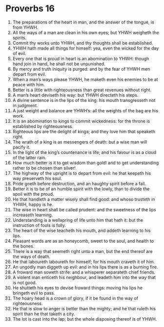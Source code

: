 ﻿# Proverbs 16
1. The preparations of the heart in man, and the answer of the tongue, is from YHWH. 
2. All the ways of a man are clean in his own eyes; but YHWH weigheth the spirits. 
3. Commit thy works unto YHWH, and thy thoughts shall be established. 
4. YHWH hath made all things for himself: yea, even the wicked for the day of evil. 
5. Every one that is proud in heart is an abomination to YHWH: though hand join in hand, he shall not be unpunished. 
6. By mercy and truth iniquity is purged: and by the fear of YHWH men depart from evil. 
7. When a man’s ways please YHWH, he maketh even his enemies to be at peace with him. 
8. Better is a little with righteousness than great revenues without right. 
9. A man’s heart deviseth his way: but YHWH directeth his steps. 
10. A divine sentence is in the lips of the king: his mouth transgresseth not in judgment. 
11. A just weight and balance are YHWH’s: all the weights of the bag are his work. 
12. It is an abomination to kings to commit wickedness: for the throne is established by righteousness. 
13. Righteous lips are the delight of kings; and they love him that speaketh right. 
14. The wrath of a king is as messengers of death: but a wise man will pacify it. 
15. In the light of the king’s countenance is life; and his favour is as a cloud of the latter rain. 
16. How much better is it to get wisdom than gold! and to get understanding rather to be chosen than silver! 
17. The highway of the upright is to depart from evil: he that keepeth his way preserveth his soul. 
18. Pride goeth before destruction, and an haughty spirit before a fall. 
19. Better it is to be of an humble spirit with the lowly, than to divide the spoil with the proud. 
20. He that handleth a matter wisely shall find good: and whoso trusteth in YHWH, happy is he. 
21. The wise in heart shall be called prudent: and the sweetness of the lips increaseth learning. 
22. Understanding is a wellspring of life unto him that hath it: but the instruction of fools is folly. 
23. The heart of the wise teacheth his mouth, and addeth learning to his lips. 
24. Pleasant words are as an honeycomb, sweet to the soul, and health to the bones. 
25. There is a way that seemeth right unto a man, but the end thereof are the ways of death. 
26. He that laboureth laboureth for himself; for his mouth craveth it of him. 
27. An ungodly man diggeth up evil: and in his lips there is as a burning fire. 
28. A froward man soweth strife: and a whisperer separateth chief friends. 
29. A violent man enticeth his neighbour, and leadeth him into the way that is not good. 
30. He shutteth his eyes to devise froward things: moving his lips he bringeth evil to pass. 
31. The hoary head is a crown of glory, if it be found in the way of righteousness. 
32. He that is slow to anger is better than the mighty; and he that ruleth his spirit than he that taketh a city. 
33. The lot is cast into the lap; but the whole disposing thereof is of YHWH. 
